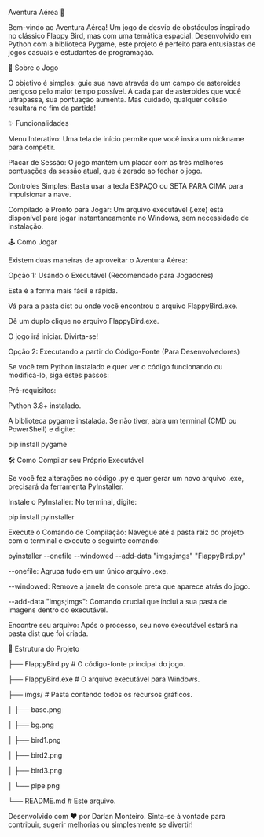 Aventura Aérea 🚀

Bem-vindo ao Aventura Aérea! Um jogo de desvio de obstáculos inspirado no clássico Flappy Bird, mas com uma temática espacial. Desenvolvido em Python com a biblioteca Pygame, este projeto é perfeito para entusiastas de jogos casuais e estudantes de programação.



📜 Sobre o Jogo

O objetivo é simples: guie sua nave através de um campo de asteroides perigoso pelo maior tempo possível. A cada par de asteroides que você ultrapassa, sua pontuação aumenta. Mas cuidado, qualquer colisão resultará no fim da partida!



✨ Funcionalidades

Menu Interativo: Uma tela de início permite que você insira um nickname para competir.

Placar de Sessão: O jogo mantém um placar com as três melhores pontuações da sessão atual, que é zerado ao fechar o jogo.

Controles Simples: Basta usar a tecla ESPAÇO ou SETA PARA CIMA para impulsionar a nave.

Compilado e Pronto para Jogar: Um arquivo executável (.exe) está disponível para jogar instantaneamente no Windows, sem necessidade de instalação.



🕹️ Como Jogar

Existem duas maneiras de aproveitar o Aventura Aérea:

Opção 1: Usando o Executável (Recomendado para Jogadores)

Esta é a forma mais fácil e rápida.

Vá para a pasta dist ou onde você encontrou o arquivo FlappyBird.exe.

Dê um duplo clique no arquivo FlappyBird.exe.

O jogo irá iniciar. Divirta-se!

Opção 2: Executando a partir do Código-Fonte (Para Desenvolvedores)

Se você tem Python instalado e quer ver o código funcionando ou modificá-lo, siga estes passos:

Pré-requisitos:

Python 3.8+ instalado.

A biblioteca pygame instalada. Se não tiver, abra um terminal (CMD ou PowerShell) e digite:

pip install pygame



🛠️ Como Compilar seu Próprio Executável

Se você fez alterações no código .py e quer gerar um novo arquivo .exe, precisará da ferramenta PyInstaller.

Instale o PyInstaller:
No terminal, digite:

pip install pyinstaller


Execute o Comando de Compilação:
Navegue até a pasta raiz do projeto com o terminal e execute o seguinte comando:

pyinstaller --onefile --windowed --add-data "imgs;imgs" "FlappyBird.py"


--onefile: Agrupa tudo em um único arquivo .exe.

--windowed: Remove a janela de console preta que aparece atrás do jogo.

--add-data "imgs;imgs": Comando crucial que inclui a sua pasta de imagens dentro do executável.

Encontre seu arquivo:
Após o processo, seu novo executável estará na pasta dist que foi criada.



📂 Estrutura do Projeto


├── FlappyBird.py       # O código-fonte principal do jogo.

├── FlappyBird.exe      # O arquivo executável para Windows.

├── imgs/               # Pasta contendo todos os recursos gráficos.

│   ├── base.png

│   ├── bg.png

│   ├── bird1.png

│   ├── bird2.png

│   ├── bird3.png

│   └── pipe.png

└── README.md           # Este arquivo.


Desenvolvido com ❤️ por Darlan Monteiro. Sinta-se à vontade para contribuir, sugerir melhorias ou simplesmente se divertir!
